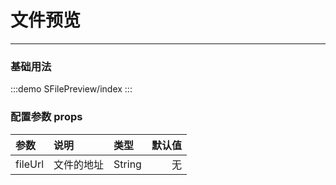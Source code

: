 <!--
 * @Description: 
 * @Author: Hu Yilin
 * @Date: 2024-06-18 21:39:45
 * @LastEditors: Hu Yilin
 * @LastEditTime: 2024-06-23 14:30:53
-->


# 文件预览

---



### 基础用法


:::demo
SFilePreview/index
:::

### 配置参数 props

| 参数       | 说明                                                        | 类型   | 默认值 |
| :--------- | :---------------------------------------------------------- | :----- | -----: |
| fileUrl    | 文件的地址                                              | String |     无 |

